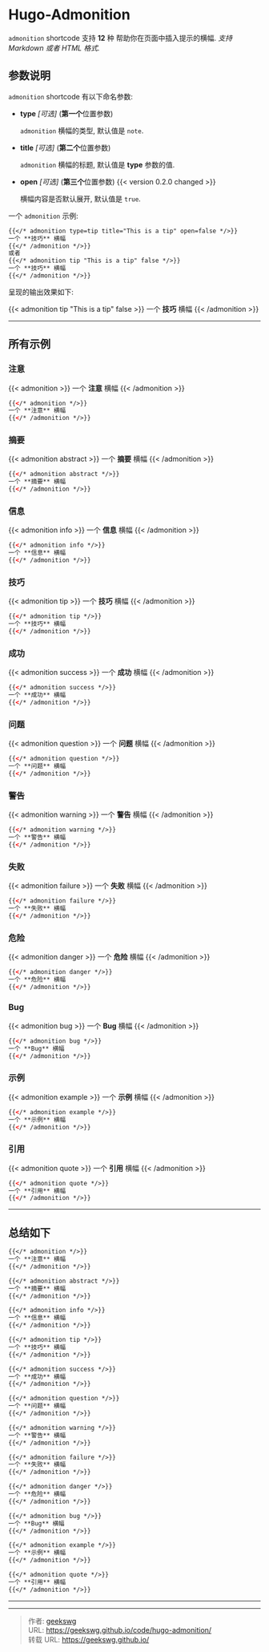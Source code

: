 # Hugo-Admonition

`admonition` shortcode 支持 **12** 种 帮助你在页面中插入提示的横幅.
*支持 Markdown 或者 HTML 格式.*
<!--more-->
## 参数说明

`admonition` shortcode 有以下命名参数:

* **type** *[可选]* (**第一个**位置参数)

    `admonition` 横幅的类型, 默认值是 `note`.

* **title** *[可选]* (**第二个**位置参数)

    `admonition` 横幅的标题, 默认值是 **type** 参数的值.

* **open** *[可选]* (**第三个**位置参数) {{< version 0.2.0 changed >}}

    横幅内容是否默认展开, 默认值是 `true`.

一个 `admonition` 示例:

```markdown
{{</* admonition type=tip title="This is a tip" open=false */>}}
一个 **技巧** 横幅
{{</* /admonition */>}}
或者
{{</* admonition tip "This is a tip" false */>}}
一个 **技巧** 横幅
{{</* /admonition */>}}
```

呈现的输出效果如下:

{{< admonition tip "This is a tip" false >}}
一个 **技巧** 横幅
{{< /admonition >}}

---

## 所有示例

### 注意

{{< admonition >}}
一个 **注意** 横幅
{{< /admonition >}}

```html
{{</* admonition */>}}
一个 **注意** 横幅
{{</* /admonition */>}}
```

### 摘要

{{< admonition abstract >}}
一个 **摘要** 横幅
{{< /admonition >}}

```html
{{</* admonition abstract */>}}
一个 **摘要** 横幅
{{</* /admonition */>}}
```

### 信息

{{< admonition info >}}
一个 **信息** 横幅
{{< /admonition >}}

```html
{{</* admonition info */>}}
一个 **信息** 横幅
{{</* /admonition */>}}
```

### 技巧

{{< admonition tip >}}
一个 **技巧** 横幅
{{< /admonition >}}

```html
{{</* admonition tip */>}}
一个 **技巧** 横幅
{{</* /admonition */>}}
```

### 成功

{{< admonition success >}}
一个 **成功** 横幅
{{< /admonition >}}

```html
{{</* admonition success */>}}
一个 **成功** 横幅
{{</* /admonition */>}}
```

### 问题

{{< admonition question >}}
一个 **问题** 横幅
{{< /admonition >}}

```html
{{</* admonition question */>}}
一个 **问题** 横幅
{{</* /admonition */>}}
```

### 警告

{{< admonition warning >}}
一个 **警告** 横幅
{{< /admonition >}}

```html
{{</* admonition warning */>}}
一个 **警告** 横幅
{{</* /admonition */>}}
```

### 失败

{{< admonition failure >}}
一个 **失败** 横幅
{{< /admonition >}}

```html
{{</* admonition failure */>}}
一个 **失败** 横幅
{{</* /admonition */>}}
```

### 危险

{{< admonition danger >}}
一个 **危险** 横幅
{{< /admonition >}}

```html
{{</* admonition danger */>}}
一个 **危险** 横幅
{{</* /admonition */>}}
```

### Bug

{{< admonition bug >}}
一个 **Bug** 横幅
{{< /admonition >}}

```html
{{</* admonition bug */>}}
一个 **Bug** 横幅
{{</* /admonition */>}}
```

### 示例

{{< admonition example >}}
一个 **示例** 横幅
{{< /admonition >}}

```html
{{</* admonition example */>}}
一个 **示例** 横幅
{{</* /admonition */>}}
```

### 引用

{{< admonition quote >}}
一个 **引用** 横幅
{{< /admonition >}}

```html
{{</* admonition quote */>}}
一个 **引用** 横幅
{{</* /admonition */>}}
```

---

## 总结如下

```markdown
{{</* admonition */>}}
一个 **注意** 横幅
{{</* /admonition */>}}

{{</* admonition abstract */>}}
一个 **摘要** 横幅
{{</* /admonition */>}}

{{</* admonition info */>}}
一个 **信息** 横幅
{{</* /admonition */>}}

{{</* admonition tip */>}}
一个 **技巧** 横幅
{{</* /admonition */>}}

{{</* admonition success */>}}
一个 **成功** 横幅
{{</* /admonition */>}}

{{</* admonition question */>}}
一个 **问题** 横幅
{{</* /admonition */>}}

{{</* admonition warning */>}}
一个 **警告** 横幅
{{</* /admonition */>}}

{{</* admonition failure */>}}
一个 **失败** 横幅
{{</* /admonition */>}}

{{</* admonition danger */>}}
一个 **危险** 横幅
{{</* /admonition */>}}

{{</* admonition bug */>}}
一个 **Bug** 横幅
{{</* /admonition */>}}

{{</* admonition example */>}}
一个 **示例** 横幅
{{</* /admonition */>}}

{{</* admonition quote */>}}
一个 **引用** 横幅
{{</* /admonition */>}}
```

---


---

> 作者: [geekswg](https://geekswg.github.io)  
> URL: https://geekswg.github.io/code/hugo-admonition/  
> 转载 URL: https://geekswg.github.io/
